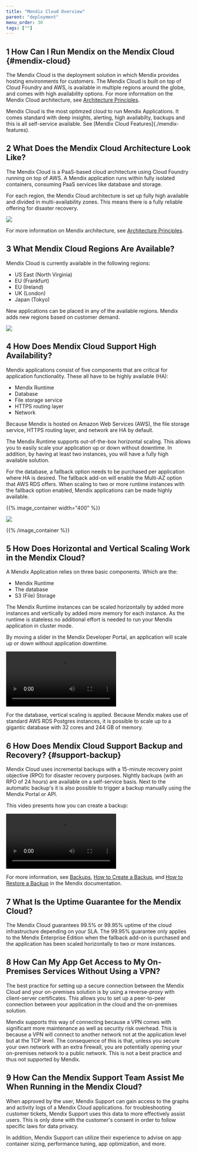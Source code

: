 ```yaml
---
title: "Mendix Cloud Overview"
parent: "deployment"
menu_order: 30
tags: [""]
---
```


## 1 How Can I Run Mendix on the Mendix Cloud {#mendix-cloud}

The Mendix Cloud is the deployment solution in which Mendix provides hosting environments for customers. The Mendix Cloud is built on top of Cloud Foundry and AWS, is available in multiple regions around the globe, and comes with high availability options. For more information on the Mendix Cloud architecture, see [Architecture Principles](../enterprise-capabilities/architecture-principles).

Mendix Cloud is the most optimzed cloud to run Mendix Applications. It comes standard with deep insights, alerting, high availabilty, backups and this is all self-service available. See [Mendix Cloud Features]{./mendix-features).

## 2 What Does the Mendix Cloud Architecture Look Like?

The Mendix Cloud is a PaaS-based cloud architecture using Cloud Foundry running on top of AWS. A Mendix application runs within fully isolated containers, consuming PaaS services like database and storage.

For each region, the Mendix Cloud architecture is set up fully high available and divided in multi-availability zones. This means there is a fully reliable offering for disaster recovery.

![](attachments/mx-cloud-architecture.png)

For more information on Mendix architecture, see [Architecture Principles](../enterprise-capabilities/architecture-principles).

## 3 What Mendix Cloud Regions Are Available?

Mendix Cloud is currently available in the following regions:

* US East (North Virginia)
* EU (Frankfurt)
* EU (Ireland)
* UK (London)
* Japan (Tokyo)

New applications can be placed in any of the available regions. Mendix adds new regions based on customer demand.

![](attachments/mx-cloud-regions.png)

## 4 How Does Mendix Cloud Support High Availability?

Mendix applications consist of five components that are critical for application functionality. These all have to be highly available (HA):

* Mendix Runtime
* Database
* File storage service
* HTTPS routing layer
* Network

Because Mendix is hosted on Amazon Web Services (AWS), the file storage service, HTTPS routing layer, and network are HA by default.

The Mendix Runtime supports out-of-the-box horizontal scaling. This allows you to easily scale your application up or down without downtime. In addition, by having at least two instances, you will have a fully high available solution.

For the database, a fallback option needs to be purchased per application where HA is desired. The fallback add-on will enable the Multi-AZ option that AWS RDS offers. When scaling to two or more runtime instances with the fallback option enabled, Mendix applications can be made highly available.

{{% image_container width="400" %}}

![](attachments/mx-ha.png)

{{% /image_container %}}

## 5 How Does Horizontal and Vertical Scaling Work in the Mendix Cloud?

A Mendix Application relies on three basic components. Which are the:

* Mendix Runtime
* The database
* S3 (File) Storage 

The Mendix Runtime instances can be scaled horizontally by added more instances and vertically by added more memory for each instance. As the runtime is stateless no additional effort is needed to run your Mendix application in cluster mode.  

By moving a slider in the Mendix Developer Portal, an application will scale up or down without application downtime.

<video controls src="attachments/OA_ScalingEnvironments-1.mp4">VIDEO</video>

For the database, vertical scaling is applied. Because Mendix makes use of standard AWS RDS Postgres instances, it is possible to scale up to a gigantic database with 32 cores and 244 GB of memory.

## 6 How Does Mendix Cloud Support Backup and Recovery? {#support-backup}

Mendix Cloud uses incremental backups with a 15-minute recovery point objective (RPO) for disaster recovery purposes. Nightly backups (with an RPO of 24 hours) are available on a self-service basis. Next to the automatic backup's it is also possible to trigger a backup manually using the Mendix Portal or API.

This video presents how you can create a backup:

<video controls src="attachments/CreateBackup.mp4">VIDEO</video>

For more information, see [Backups](https://docs.mendix.com/developerportal/operate/backups), [How to Create a Backup](https://docs.mendix.com/developerportal/howto/how-to-create-backup), and [How to Restore a Backup](https://docs.mendix.com/developerportal/howto/how-to-restore-a-backup) in the Mendix documentation.

## 7 What Is the Uptime Guarantee for the Mendix Cloud?

The Mendix Cloud guarantees 99.5% or 99.95% uptime of the cloud infrastructure depending on your SLA. The 99.95% guarantee only applies to the Mendix Enterprise Edition when the fallback add-on is purchased and the application has been scaled horizontally to two or more instances.

## 8 How Can My App Get Access to My On-Premises Services Without Using a VPN?

The best practice for setting up a secure connection between the Mendix Cloud and your on-premises solution is by using a reverse-proxy with client-server certificates. This allows you to set up a peer-to-peer connection between your application in the cloud and the on-premises solution.

Mendix supports this way of connecting because a VPN comes with significant more maintenance as well as security risk overhead. This is because a VPN will connect to another network not at the application level but at the TCP level. The consequence of this is that, unless you secure your own network with an extra firewall, you are potentially opening your on-premises network to a public network. This is not a best practice and thus not supported by Mendix.

## 9 How Can the Mendix Support Team Assist Me When Running in the Mendix Cloud?

When approved by the user, Mendix Support can gain access to the graphs and activity logs of a Mendix Cloud applications. for troubleshooting customer tickets, Mendix Support uses this data to more effectively assist users. This is only done with the customer's consent in order to follow specific laws for data privacy.

In addition, Mendix Support can utilize their experience to advise on app container sizing, performance tuning, app optimization, and more.
